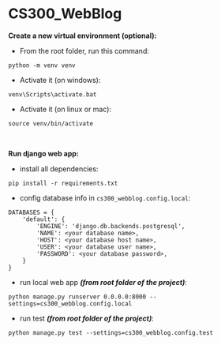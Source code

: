 # CS300_WebBlog

**Create a new virtual environment (optional):**
<br />
- From the root folder, run this command:
```
python -m venv venv
```
- Activate it (on windows):
```
venv\Scripts\activate.bat
```
- Activate it (on linux or mac):
```
source venv/bin/activate
```
<br />

**Run django web app:**
<br />
- install all dependencies:
```
pip install -r requirements.txt
```
- config database info in `cs300_webblog.config.local`:
```
DATABASES = {
    'default': {
        'ENGINE': 'django.db.backends.postgresql',
        'NAME': <your database name>,
        'HOST': <your database host name>,
        'USER': <your database user name>,
        'PASSWORD': <your database password>,
    }
}
```
- run local web app _**(from root folder of the project)**_:
```
python manage.py runserver 0.0.0.0:8000 --settings=cs300_webblog.config.local
```

- run test _**(from root folder of the project)**_:
```
python manage.py test --settings=cs300_webblog.config.test
```
<br />
